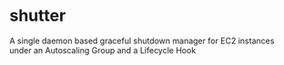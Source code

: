 # shutter

A single daemon based graceful shutdown manager for EC2 instances under an Autoscaling Group and a Lifecycle Hook
